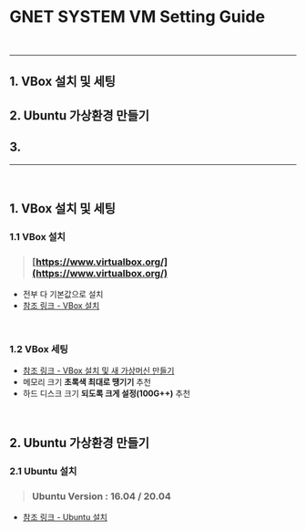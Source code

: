 **GNET SYSTEM VM Setting Guide**
===

<br>

***
## **1. VBox 설치 및 세팅**
## **2. Ubuntu 가상환경 만들기**
## **3.** 
***

<br>

## **1. VBox 설치 및 세팅**

### **1.1 VBox 설치**

> ### [https://www.virtualbox.org/](https://www.virtualbox.org/)

- 전부 다 기본값으로 설치
- [참조 링크 - VBox 설치](https://phantom.tistory.com/6)
<br>

### **1.2 VBox 세팅**
- [참조 링크 - VBox 설치 및 새 가상머신 만들기](https://phantom.tistory.com/7?category=1175951)
- 메모리 크기 **초록색 최대로 땡기기** 추천
- 하드 디스크 크기 **되도록 크게 설정(100G++)** 추천
<br>

## **2. Ubuntu 가상환경 만들기**

### **2.1 Ubuntu 설치**
> ### Ubuntu Version : **16.04** / 20.04
- [참조 링크 - Ubuntu 설치](https://phantom.tistory.com/7?category=1175951)
